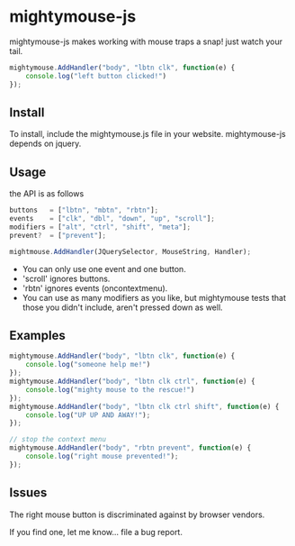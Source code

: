 mightymouse-js
==============

mightymouse-js makes working with mouse traps a snap! just watch your tail.

```JavaScript
mightymouse.AddHandler("body", "lbtn clk", function(e) {
    console.log("left button clicked!")
});
```

Install
---------------

To install, include the mightymouse.js file in your website.
mightymouse-js depends on jquery.


Usage
---------------

the API is as follows

```JavaScript
buttons   = ["lbtn", "mbtn", "rbtn"];
events    = ["clk", "dbl", "down", "up", "scroll"];
modifiers = ["alt", "ctrl", "shift", "meta"];
prevent?  = ["prevent"];

mightmouse.AddHandler(JQuerySelector, MouseString, Handler);
```

- You can only use one event and one button. 
- 'scroll' ignores buttons.
- 'rbtn' ignores events (oncontextmenu).
- You can use as many modifiers as you like, but mightymouse tests that those you didn't include, aren't pressed down as well.


Examples
--------------

```JavaScript
mightymouse.AddHandler("body", "lbtn clk", function(e) {
    console.log("someone help me!")
});
mightymouse.AddHandler("body", "lbtn clk ctrl", function(e) {
    console.log("mighty mouse to the rescue!")
});
mightymouse.AddHandler("body", "lbtn clk ctrl shift", function(e) {
    console.log("UP UP AND AWAY!");
});

// stop the context menu
mightymouse.AddHandler("body", "rbtn prevent", function(e) {
    console.log("right mouse prevented!");
});
```

Issues
--------------

The right mouse button is discriminated against by browser vendors.

If you find one, let me know... file a bug report.
